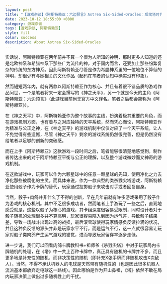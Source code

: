 ```yaml
---
layout: post
title: "【游戏杂谈】《阿斯特赖亚：六边预言》Astrea Six-Sided-Oracles：后爬塔时代的最佳候选人之一"
date: 2023-10-12 18:55:00 +0800
category: 游戏杂谈
tags: [游戏杂谈, 阿斯特赖亚]
style: fill
color: success
description: About Astrea Six-Sided-Oracles
---
```



实话说，阿斯特赖亚在两年前并不算一个很为人所知的神明，那时更多人知道的还是北欧神系和希腊神系下那些广为流传的神，对于国内而言，还要加上那些纷繁复杂的传统的东方神系。因此阿斯特赖亚尽管是作为希腊神系里的一位地位不算低的神明，却很少有与她相关的文化作品（起码在笔者的认知中确实没有印象）。

然而短短两年内，就有两款以阿斯特赖亚作为核心、并且有着很不错品质的游戏作品问世，一个是笔者将来一定会撰写的《神之天平》，另一个就是今天的主角《阿斯特赖亚：六边预言》（此游戏目前尚无官方中文译名。笔者之后都会简称为《阿斯特赖亚》）。

在《神之天平》中，阿斯特赖亚作为整个故事的主线，扮演着极其重要的角色，而在游戏机制方面，也有着与之对应独特的天平系统，然而凭心而论，阿斯特赖亚作为精准与公正之神，在《神之天平》的游戏机制中仅仅对应了一个天平系统，让人不免觉得有些遗憾，尽管《神之天平》剩余的游戏系统仍然很完善，但是仍然没有给笔者以足够的创新的突破感。

而在上手《阿斯特赖亚》这款游戏一段时间之后，笔者能够很清楚地感觉到，制作者传达出来的对于阿斯特赖亚平衡与公正的理解，以及整个游戏微妙而又神奇的游戏机制。

在这款游戏中，玩家可以作为六颗星球中的任意一颗星球的先知，使用净化之力去净化那些被腐化的生灵。而具体来说，作为一款典型的类杀戮尖塔游戏，阿斯特赖亚使用骰子作为卡牌的替代，玩家通过投掷骰子来攻击对手或者回复自身。

当然，骰子+肉鸽并非什么了不得的创新，早在几年前就有许多游戏采用了骰子作为游戏的核心机制。其中不乏很多成功者，然而笔者上手游玩了一些之后，直观地感受就是，这些以骰子为核心的游戏，其卡组深度很容易受限制，同时设计者对于骰子随机的处理很多并不算高明，玩家很容易陷入到因为运气差，导致骰子结果差，导致一场战斗出现过高的战损，最后滚雪球使得玩家情感负反馈拉满的状况，并且这种负反馈的源头并非是玩家水平不行，而是运气不行，这一点就很容易让玩家对骰子类肉鸽产生运气游戏的错觉，进而导致玩家留存率逐步走低。

进一步说，我们可以回看肉鸽卡牌教科书+祖师爷《杀戮尖塔》中对于玩家局内卡牌随机的处理，在《塔》中一共上百种卡牌中，真正具有随机的卡牌并不多，而且更多地是补充性的随机，而非决策性的随机（即补充X张手牌而非随机攻击X次敌人）。当然，不得不承认机器人的电球是天然带有随机性的（也是因此很多机器人流派基本都放弃走电球这一路线）。因此哪怕是作为开山鼻祖，《塔》依然不敢在局内玩家决策上做出过多随机性上的干扰。

